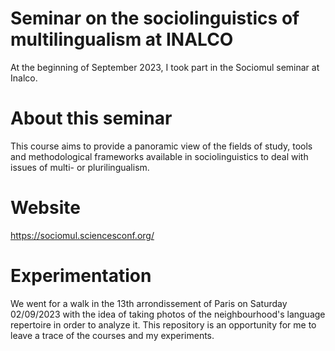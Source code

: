 # Seminar on the sociolinguistics of multilingualism at INALCO
At the beginning of September 2023, I took part in the Sociomul seminar at Inalco. 

# About this seminar
This course aims to provide a panoramic view of the fields of study, tools and methodological frameworks available in sociolinguistics to deal with issues of multi- or plurilingualism.

# Website
https://sociomul.sciencesconf.org/

# Experimentation
We went for a walk in the 13th arrondissement of Paris on Saturday 02/09/2023 with the idea of taking photos of the neighbourhood's language repertoire in order to analyze it. This repository is an opportunity for me to leave a trace of the courses and my experiments.
